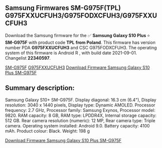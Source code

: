 <h2>Samsung Firmwares SM-G975F(TPL) G975FXXUCFUH3/G975FODXCFUH3/G975FXXUCFUH3</h2>
Download the Samsung firmware for the ✅ <strong>Samsung Galaxy S10 Plus </strong> ⭐ <strong>SM-G975F</strong> with product code <strong>TPL</strong> <strong> from Poland</strong>. This firmware has version number PDA <strong>G975FXXUCFUH3</strong> and CSC G975FODXCFUH3. The operating system of this firmware is Android R , with build date 2021-09-01. Changelist <strong>22340597</strong>.


[SM-G975F](https://samfirm.shop/samsung/model/SM-G975F)
[G975FXXUCFUH3](https://samfirm.shop/samsung/pda/G975FXXUCFUH3)
[Download Firmware Samsung Galaxy S10 Plus SM-G975F](https://samfirm.shop/samsung/firmware/452030)
<h2>Summary description:</h2>
<p>Samsung Galaxy S10+ SM-G975F. Display diagonal: 16.3 cm (6.4"), Display resolution: 3040 x 1440 pixels, Display type: Dynamic AMOLED. Processor frequency: 2.7 GHz, Processor family: Samsung Exynos, Processor model: 9820. RAM capacity: 8 GB, RAM type: LPDDR4X, Internal storage capacity: 512 GB. Rear camera resolution (numeric): 12 MP, Rear camera type: Triple camera. Operating system installed: Android 9.0. Battery capacity: 4100 mAh. Product colour: Black. Weight: 198 g</p>


[Download Firmware Samsung Galaxy S10 Plus SM-G975F](https://samfirm.shop/samsung/firmware/452030)
